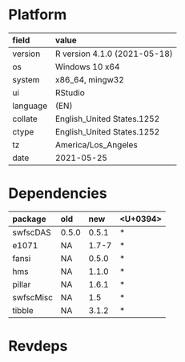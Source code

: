 # Platform

|field    |value                        |
|:--------|:----------------------------|
|version  |R version 4.1.0 (2021-05-18) |
|os       |Windows 10 x64               |
|system   |x86_64, mingw32              |
|ui       |RStudio                      |
|language |(EN)                         |
|collate  |English_United States.1252   |
|ctype    |English_United States.1252   |
|tz       |America/Los_Angeles          |
|date     |2021-05-25                   |

# Dependencies

|package   |old   |new   |<U+0394>  |
|:---------|:-----|:-----|:--|
|swfscDAS  |0.5.0 |0.5.1 |*  |
|e1071     |NA    |1.7-7 |*  |
|fansi     |NA    |0.5.0 |*  |
|hms       |NA    |1.1.0 |*  |
|pillar    |NA    |1.6.1 |*  |
|swfscMisc |NA    |1.5   |*  |
|tibble    |NA    |3.1.2 |*  |

# Revdeps

